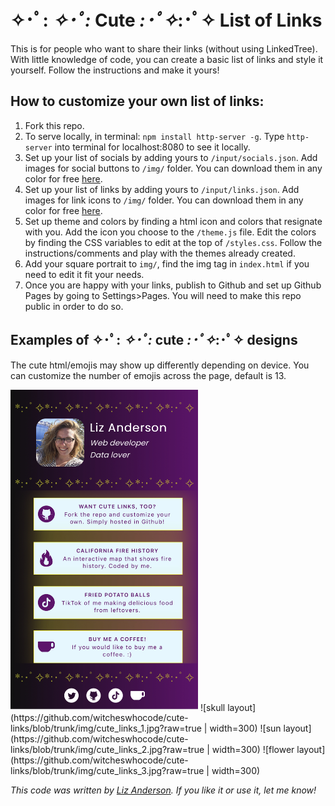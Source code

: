 # ✧･ﾟ: *✧･ﾟ:* Cute *:･ﾟ✧*:･ﾟ✧ List of Links

This is for people who want to share their links (without using LinkedTree). With little knowledge of code, you can create a basic list of links and style it yourself. Follow the instructions and make it yours!

## How to customize your own list of links:

1. Fork this repo.
2. To serve locally, in terminal: `npm install http-server -g`. Type `http-server` into terminal for localhost:8080 to see it locally.
3. Set up your list of socials by adding yours to `/input/socials.json`. Add images for social buttons to `/img/` folder. You can download them in any color for free [here](https://www.iconsdb.com/).
4. Set up your list of links by adding yours to `/input/links.json`. Add images for link icons to `/img/` folder. You can download them in any color for free [here](https://www.iconsdb.com/).
5. Set up theme and colors by finding a html icon and colors that resignate with you. Add the icon you choose to the `/theme.js` file. Edit the colors by finding the CSS variables to edit at the top of `/styles.css`. Follow the instructions/comments and play with the themes already created.
6. Add your square portrait to `img/`, find the img tag in `index.html` if you need to edit it fit your needs.
7. Once you are happy with your links, publish to Github and set up Github Pages by going to Settings>Pages. You will need to make this repo public in order to do so.

## Examples of ✧･ﾟ: *✧･ﾟ:* cute *:･ﾟ✧*:･ﾟ✧ designs

The cute html/emojis may show up differently depending on device. You can customize the number of emojis across the page, default is 13.

<img src="https://github.com/witcheswhocode/cute-links/blob/trunk/img/cute_links_0.jpg?raw=true" width="300" alt="glitter layout">
![skull layout](https://github.com/witcheswhocode/cute-links/blob/trunk/img/cute_links_1.jpg?raw=true | width=300)
![sun layout](https://github.com/witcheswhocode/cute-links/blob/trunk/img/cute_links_2.jpg?raw=true | width=300)
![flower layout](https://github.com/witcheswhocode/cute-links/blob/trunk/img/cute_links_3.jpg?raw=true | width=300)


*This code was written by [Liz Anderson](https://twitter.com/witcheswhocode). If you like it or use it, let me know!*
